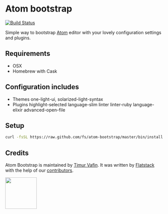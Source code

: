 # Atom bootstrap

[![Build Status](https://travis-ci.org/fs/atom-bootstrap.svg?branch=master)](https://travis-ci.org/fs/atom-bootstrap)

Simple way to bootstrap [Atom](https://github.com/atom/atom) editor with your lovely configuration settings and
plugins.

## Requirements

* OSX
* Homebrew with Cask

## Configuration includes

* Themes one-light-ui, solarized-light-syntax
* Plugins highlight-selected language-slim linter linter-ruby language-elixir advanced-open-file

## Setup

```bash
curl -fsSL https://raw.github.com/fs/atom-bootstrap/master/bin/install | sh
```
## Credits

Atom Bootstrap is maintained by [Timur Vafin](http://github.com/timurvafin).
It was written by [Flatstack](http://www.flatstack.com) with the help of our
[contributors](http://github.com/fs/atom-bootstrap/contributors).

[<img src="http://www.flatstack.com/logo.svg" width="100"/>](http://www.flatstack.com)
